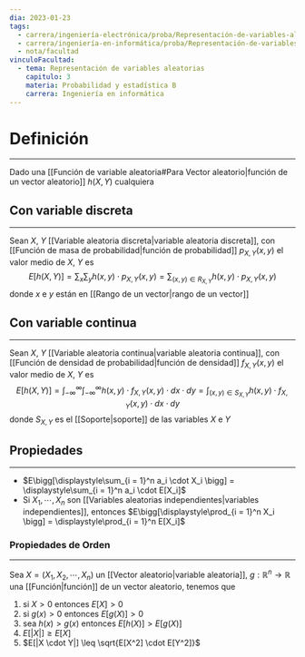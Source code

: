 ```yaml
---
dia: 2023-01-23
tags:
  - carrera/ingeniería-electrónica/proba/Representación-de-variables-aleatorias
  - carrera/ingeniería-en-informática/proba/Representación-de-variables-aleatorias
  - nota/facultad
vinculoFacultad:
  - tema: Representación de variables aleatorias
    capitulo: 3
    materia: Probabilidad y estadística B
    carrera: Ingeniería en informática
---
```

# Definición
---
Dado una [[Función de variable aleatoria#Para Vector aleatorio|función de un vector aleatorio]] $h(X, Y)$ cualquiera

## Con variable discreta
---
Sean $X$, $Y$ [[Variable aleatoria discreta|variable aleatoria discreta]], con [[Función de masa de probabilidad|función de probabilidad]] $p_{X, Y}(x, y)$ el valor medio de $X$, $Y$ es $$ E[h(X, Y)] = \sum_x \sum_y h(x, y) \cdot p_{X, Y}(x, y) = \sum_{(x, y) \in R_{X, Y}} h(x, y) \cdot p_{X, Y}(x, y) $$ donde $x$ e $y$ están en [[Rango de un vector|rango de un vector]]

## Con variable continua
---
Sean $X$, $Y$ [[Variable aleatoria continua|variable aleatoria continua]], con [[Función de densidad de probabilidad|función de densidad]] $f_{X, Y}(x, y)$ el valor medio de $X$, $Y$ es $$ E[h(X, Y)] = \int_{-\infty}^{\infty} \int_{-\infty}^{\infty} h(x, y) \cdot f_{X, Y}(x, y) \cdot dx \cdot dy = \int_{(x, y) \in S_{X, Y}} h(x, y) \cdot f_{X, Y}(x, y) \cdot dx \cdot dy $$ donde $S_{X, Y}$ es el [[Soporte|soporte]] de las variables $X$ e $Y$


## Propiedades
---
* $E\bigg[\displaystyle\sum_{i = 1}^n a_i \cdot X_i \bigg] = \displaystyle\sum_{i = 1}^n a_i \cdot E[X_i]$ 
* Si $X_1, \cdots, X_n$ son [[Variables aleatorias independientes|variables independientes]], entonces $E\bigg[\displaystyle\prod_{i = 1}^n X_i \bigg] = \displaystyle\prod_{i = 1}^n E[X_i]$ 

### Propiedades de Orden 
---
Sea $X = (X_1, X_2, \cdots, X_n)$ un [[Vector aleatorio|variable aleatoria]], $g : \mathbb{R}^n \to \mathbb{R}$ una [[Función|función]] de un vector aleatorio, tenemos que
1) si $X > 0$ entonces $E[X] > 0$
2) si $g(x) > 0$ entonces $E[g(X)] > 0$
3) sea $h(x) > g(x)$ entonces $E[h(X)] > E[g(X)]$
4) $E[|X|] \geq E[X]$ 
5) $E[|X \cdot Y|] \leq \sqrt{E[X^2] \cdot E[Y^2]}$ 